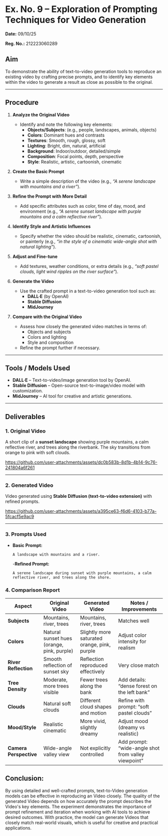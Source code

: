# Ex. No. 9 – Exploration of Prompting Techniques for Video Generation  

**Date:** 09/10/25


**Reg. No.:** 212223060289

## Aim  
To demonstrate the ability of text-to-video generation tools to reproduce an existing video by crafting precise prompts, and to identify key elements within the video to generate a result as close as possible to the original.  

---

## Procedure  

1. **Analyze the Original Video**  
   - Identify and note the following key elements:  
     - **Objects/Subjects**: (e.g., people, landscapes, animals, objects)  
     - **Colors**: Dominant hues and contrasts  
     - **Textures**: Smooth, rough, glossy, soft  
     - **Lighting**: Bright, dim, natural, artificial  
     - **Background**: Indoor/outdoor, detailed/simple  
     - **Composition**: Focal points, depth, perspective  
     - **Style**: Realistic, artistic, cartoonish, cinematic  

2. **Create the Basic Prompt**  
   - Write a simple description of the video (e.g., *“A serene landscape with mountains and a river”*).  

3. **Refine the Prompt with More Detail**  
   - Add specific attributes such as color, time of day, mood, and environment (e.g., *“A serene sunset landscape with purple mountains and a calm reflective river”*).  

4. **Identify Style and Artistic Influences**  
   - Specify whether the video should be realistic, cinematic, cartoonish, or painterly (e.g., *“in the style of a cinematic wide-angle shot with natural lighting”*).  

5. **Adjust and Fine-tune**  
   - Add textures, weather conditions, or extra details (e.g., *“soft pastel clouds, light wind ripples on the river surface”*).  

6. **Generate the Video**  
   - Use the crafted prompt in a text-to-video generation tool such as:  
     - **DALL·E** (by OpenAI)  
     - **Stable Diffusion**  
     - **MidJourney**  

7. **Compare with the Original Video**  
   - Assess how closely the generated video matches in terms of:  
     - Objects and subjects  
     - Colors and lighting  
     - Style and composition  
   - Refine the prompt further if necessary.  

---

## Tools / Models Used  

- **DALL·E** – Text-to-video/image generation tool by OpenAI.  
- **Stable Diffusion** – Open-source text-to-image/video model with customization.  
- **MidJourney** – AI tool for creative and artistic generations.  

---

## Deliverables  

### 1. Original Video  
A short clip of a **sunset landscape** showing purple mountains, a calm reflective river, and trees along the riverbank. The sky transitions from orange to pink with soft clouds.  



https://github.com/user-attachments/assets/dc0b583b-8d1b-4b14-9c76-241804a6f261


---

### 2. Generated Video  
Video generated using **Stable Diffusion (text-to-video extension)** with refined prompts.  



https://github.com/user-attachments/assets/a395ce63-f6d6-4103-b77a-5fcacf5e9ac9






---

### 3. Prompts Used  

- **Basic Prompt:**
  ```text
  A landscape with mountains and a river.
  ```
  -**Refined Prompt:**
  ```TEXT
  A serene landscape during sunset with purple mountains, a calm reflective river, and trees along the shore.
  ```


### 4. Comparison Report  

| Aspect                  | Original Video | Generated Video | Notes / Improvements |
|--------------------------|----------------|-----------------|-----------------------|
| **Subjects**             | Mountains, river, trees | Mountains, river, trees | Matches well |
| **Colors**               | Natural sunset hues (orange, pink, purple) | Slightly more saturated orange, pink, purple | Adjust color intensity for realism |
| **River Reflection**     | Smooth reflection of sunset sky | Reflection reproduced effectively | Very close match |
| **Tree Density**         | Moderate, more trees visible | Fewer trees along the bank | Add details: “dense forest on the left bank” |
| **Clouds**               | Natural soft clouds | Different cloud shapes and motion | Refine with prompt: “soft pastel clouds” |
| **Mood/Style**           | Realistic cinematic | More vivid, slightly dreamy | Adjust mood (dreamy vs realistic) |
| **Camera Perspective**   | Wide-angle valley view | Not explicitly controlled | Add prompt: “wide-angle shot from valley viewpoint” |



## Conclusion:


By using detailed and well-crafted prompts, text-to-Video generation models can be effective in reproducing an Video closely. The quality of the generated Video depends on how accurately the prompt describes the Video's key elements. The experiment demonstrates the importance of prompt refinement and iteration when working with AI tools to achieve desired outcomes. With practice, the model can generate Videos that closely match real-world visuals, which is useful for creative and practical applications.
